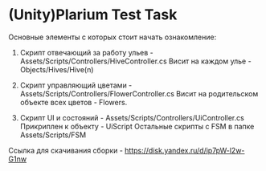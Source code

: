 # (Unity)Plarium Test Task

Основные элементы с которых стоит начать ознакомление: 

1. Скрипт отвечающий за работу ульев - Assets/Scripts/Controllers/HiveController.cs
Висит на каждом улье - Objects/Hives/Hive(n)

2. Скрипт управляющий цветами - Assets/Scripts/Controllers/FlowerController.cs
Висит на родительском объекте всех цветов - Flowers.

3. Скрипт UI и состояний - Assets/Scripts/Controllers/UiController.cs
Прикриплен к объекту - UiScript
Остальные скрипты с FSM в папке Assets/Scripts/FSM

Ссылка для скачивания сборки - https://disk.yandex.ru/d/ip7pW-l2w-G1nw
